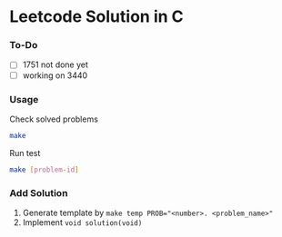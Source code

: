 # Leetcode Solution in C

### To-Do
- [ ] 1751 not done yet
- [ ] working on 3440

### Usage
Check solved problems
```bash
make
```

Run test
```bash
make [problem-id]
```

### Add Solution
1. Generate template by `make temp PROB="<number>. <problem_name>"`
2. Implement `void solution(void)`
